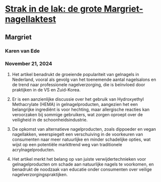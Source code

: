 # [Strak in de lak: de grote Margriet-nagellaktest](https://advance.lexis.com/api/document?collection=news&id=urn:contentItem:6DYC-W9T3-RSRJ-F55B-00000-00&context=1519360)
## Margriet
### Karen van Ede
### November 21, 2024

1. Het artikel benadrukt de groeiende populariteit van gelnagels in Nederland, vooral als gevolg van het toenemende aantal nagelsalons en de trend naar professionele nagelverzorging, die is beïnvloed door praktijken in de VS en Zuid-Korea.

2. Er is een aanzienlijke discussie over het gebruik van Hydroxyethyl Methacrylate (HEMA) in gelnagelproducten, aangezien het een belangrijke ingrediënt is voor hechting, maar allergische reacties kan veroorzaken bij sommige gebruikers, wat zorgen oproept over de veiligheid in de schoonheidsindustrie.

3. De opkomst van alternatieve nagelproducten, zoals dippoeder en vegan nagellakken, weerspiegelt een verschuiving in de voorkeuren van consumenten naar meer natuurlijke en minder schadelijke opties, wat wijst op een potentiële markttrend weg van traditionele acrylnagelproducten.

4. Het artikel merkt het belang op van juiste verwijdertechnieken voor gelnagelproducten om schade aan natuurlijke nagels te voorkomen, en benadrukt de noodzaak van educatie onder consumenten over veilige nagelverzorgingspraktijken.